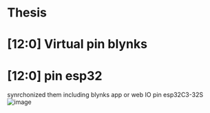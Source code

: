 # Thesis
# [12:0] Virtual pin blynks
# [12:0] pin esp32
synrchonized them including blynks app or web
IO pin esp32C3-32S
![image](https://user-images.githubusercontent.com/79900724/208852488-87eb4155-7fc4-4986-b319-c56ba9ba40d2.png)
